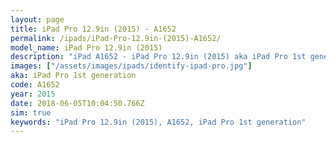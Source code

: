 ```yaml
---
layout: page
title: iPad Pro 12.9in (2015) - A1652
permalink: /ipads/iPad-Pro-12.9in-(2015)-A1652/
model_name: iPad Pro 12.9in (2015)
description: "iPad A1652 - iPad Pro 12.9in (2015) aka iPad Pro 1st generation. Best compatible iPad cases, pens, chargers and keyboards."
images: ["/assets/images/ipads/identify-ipad-pro.jpg"]
aka: iPad Pro 1st generation
code: A1652
year: 2015
date: 2018-06-05T10:04:50.766Z
sim: true
keywords: "iPad Pro 12.9in (2015), A1652, iPad Pro 1st generation"
---
```

